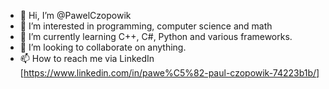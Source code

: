 - 👋 Hi, I’m @PawelCzopowik
- 👀 I’m interested in programming, computer science and math
- 🌱 I’m currently learning C++, C#, Python and various frameworks.
- 💞️ I’m looking to collaborate on anything.
- 📫 How to reach me via LinkedIn [https://www.linkedin.com/in/pawe%C5%82-paul-czopowik-74223b1b/]

<!---
PawelCzopowik/PawelCzopowik is a ✨ special ✨ repository because its `README.md` (this file) appears on your GitHub profile.
You can click the Preview link to take a look at your changes.
--->
